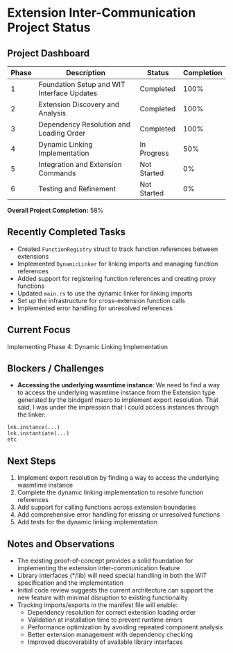 # Extension Inter-Communication Project Status

## Project Dashboard

| Phase | Description                                | Status      | Completion |
| ----- | ------------------------------------------ | ----------- | ---------- |
| 1     | Foundation Setup and WIT Interface Updates | Completed   | 100%       |
| 2     | Extension Discovery and Analysis           | Completed   | 100%       |
| 3     | Dependency Resolution and Loading Order    | Completed   | 100%       |
| 4     | Dynamic Linking Implementation             | In Progress | 50%        |
| 5     | Integration and Extension Commands         | Not Started | 0%         |
| 6     | Testing and Refinement                     | Not Started | 0%         |

**Overall Project Completion:** 58%

## Recently Completed Tasks

- Created `FunctionRegistry` struct to track function references between extensions
- Implemented `DynamicLinker` for linking imports and managing function references
- Added support for registering function references and creating proxy functions
- Updated `main.rs` to use the dynamic linker for linking imports
- Set up the infrastructure for cross-extension function calls
- Implemented error handling for unresolved references

## Current Focus

Implementing Phase 4: Dynamic Linking Implementation

## Blockers / Challenges

- **Accessing the underlying wasmtime instance**: We need to find a way to access the underlying wasmtime instance from the Extension type generated by the bindgen! macro to implement export resolution. That said, I was under the impression that I could access instances through the linker:

```
lnk.instance(...)
lnk.instantiate(...)
etc
```

## Next Steps

1. Implement export resolution by finding a way to access the underlying wasmtime instance
2. Complete the dynamic linking implementation to resolve function references
3. Add support for calling functions across extension boundaries
4. Add comprehensive error handling for missing or unresolved functions
5. Add tests for the dynamic linking implementation

## Notes and Observations

- The existing proof-of-concept provides a solid foundation for implementing the extension inter-communication feature
- Library interfaces (\*/lib) will need special handling in both the WIT specification and the implementation
- Initial code review suggests the current architecture can support the new feature with minimal disruption to existing functionality
- Tracking imports/exports in the manifest file will enable:
  - Dependency resolution for correct extension loading order
  - Validation at installation time to prevent runtime errors
  - Performance optimization by avoiding repeated component analysis
  - Better extension management with dependency checking
  - Improved discoverability of available library interfaces
